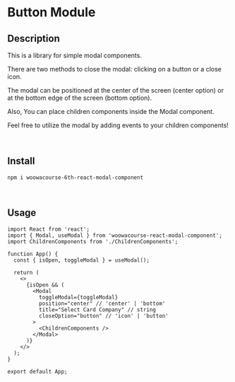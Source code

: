 # Button Module

## Description

This is a library for simple modal components.

There are two methods to close the modal: clicking on a button or a close icon.

The modal can be positioned at the center of the screen (center option) or at the bottom edge of the screen (bottom option).

Also, You can place children components inside the Modal component.

Feel free to utilize the modal by adding events to your children components!

<br />

## Install

```
npm i woowacourse-6th-react-modal-component
```

<br />

## Usage

```tsx
import React from 'react';
import { Modal, useModal } from 'woowacourse-react-modal-component';
import ChildrenComponents from './ChildrenComponents';

function App() {
  const { isOpen, toggleModal } = useModal();

  return (
    <>
      {isOpen && (
        <Modal
          toggleModal={toggleModal}
          position="center" // 'center' | 'bottom'
          title="Select Card Company" // string
          closeOption="button" // 'icon' | 'button'
        >
          <ChildrenComponents />
        </Modal>
      )}
    </>
  );
}

export default App;
```
